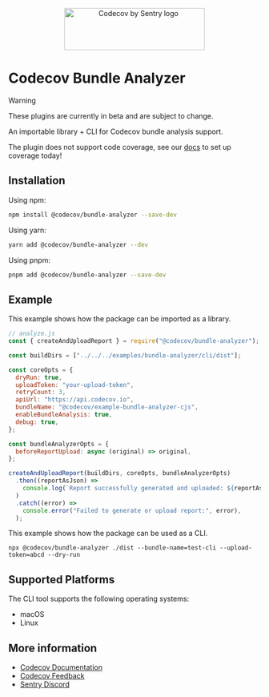 <p align="center">
  <a href="https://about.codecov.io" target="_blank">
    <img src="https://about.codecov.io/wp-content/themes/codecov/assets/brand/sentry-cobranding/logos/codecov-by-sentry-logo.svg" alt="Codecov by Sentry logo" width="280" height="84">
  </a>
</p>

# Codecov Bundle Analyzer

> [!WARNING]
> These plugins are currently in beta and are subject to change.
>
> An importable library + CLI for Codecov bundle analysis support.
>
> The plugin does not support code coverage, see our [docs](https://docs.codecov.com/docs/quick-start) to set up coverage today!

## Installation

Using npm:

```bash
npm install @codecov/bundle-analyzer --save-dev
```

Using yarn:

```bash
yarn add @codecov/bundle-analyzer --dev
```

Using pnpm:

```bash
pnpm add @codecov/bundle-analyzer --save-dev
```

## Example

This example shows how the package can be imported as a library.

```js
// analyze.js
const { createAndUploadReport } = require("@codecov/bundle-analyzer");

const buildDirs = ["../../../examples/bundle-analyzer/cli/dist"];

const coreOpts = {
  dryRun: true,
  uploadToken: "your-upload-token",
  retryCount: 3,
  apiUrl: "https://api.codecov.io",
  bundleName: "@codecov/example-bundle-analyzer-cjs",
  enableBundleAnalysis: true,
  debug: true,
};

const bundleAnalyzerOpts = {
  beforeReportUpload: async (original) => original,
};

createAndUploadReport(buildDirs, coreOpts, bundleAnalyzerOpts)
  .then((reportAsJson) =>
    console.log(`Report successfully generated and uploaded: ${reportAsJson}`),
  )
  .catch((error) =>
    console.error("Failed to generate or upload report:", error),
  );
```

This example shows how the package can be used as a CLI.

```
npx @codecov/bundle-analyzer ./dist --bundle-name=test-cli --upload-token=abcd --dry-run
```

## Supported Platforms

The CLI tool supports the following operating systems:

- macOS
- Linux

## More information

- [Codecov Documentation](https://docs.codecov.com/docs)
- [Codecov Feedback](https://github.com/codecov/feedback/discussions)
- [Sentry Discord](https://discord.gg/Ww9hbqr)
